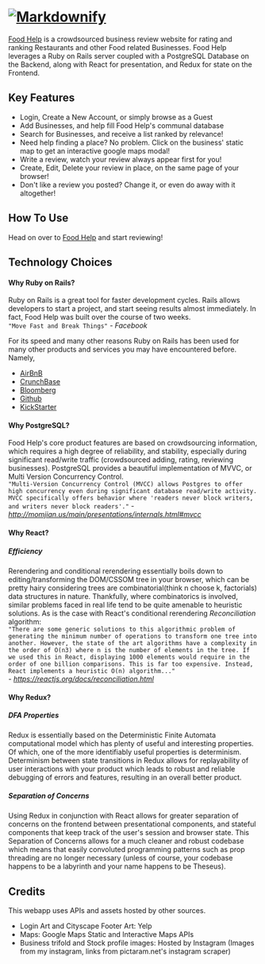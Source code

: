 # [![Markdownify](https://github.com/brtsai/food-help/blob/master/documentation/assets/logo/logo.png)](https://food-help.herokuapp.com/#/)

[Food Help](https://food-help.herokuapp.com/#/) is a crowdsourced business review website for rating and ranking Restaurants and other Food related Businesses. Food Help leverages a Ruby on Rails server coupled with a PostgreSQL Database on the Backend, along with React for presentation, and Redux for state on the Frontend.

## Key Features

*   Login, Create a New Account, or simply browse as a Guest
*   Add Businesses, and help fill Food Help's communal database
*   Search for Businesses, and receive a list ranked by relevance!
*   Need help finding a place? No problem. Click on the business' static map to get an interactive google maps modal!
*   Write a review, watch your review always appear first for you!
*   Create, Edit, Delete your review in place, on the same page of your browser!
*   Don't like a review you posted? Change it, or even do away with it altogether!

## How To Use

Head on over to [Food Help](https://food-help.herokuapp.com/#/) and start reviewing!

## Technology Choices

#### Why Ruby on Rails?

Ruby on Rails is a great tool for faster development cycles. Rails allows developers to start a project, and start seeing results almost immediately. In fact, Food Help was built over the course of two weeks.  
`"Move Fast and Break Things"` <cite>- Facebook</cite>

For its speed and many other reasons Ruby on Rails has been used for many other products and services you may have encountered before. Namely,  

*   [AirBnB](https://www.airbnb.com/)
*   [CrunchBase](https://www.crunchbase.com/)
*   [Bloomberg](https://www.bloomberg.com/)
*   [Github](https://github.com/)
*   [KickStarter](https://www.kickstarter.com/)

#### Why PostgreSQL?

Food Help's core product features are based on crowdsourcing information, which requires a high degree of reliability, and stability, especially during significant read/write traffic (crowdsourced adding, rating, reviewing businesses). PostgreSQL provides a beautiful implementation of MVVC, or Multi Version Concurrency Control.  
`"Multi-Version Concurrency Control (MVCC) allows Postgres to offer high concurrency even during significant database read/write activity. MVCC specifically offers behavior where 'readers never block writers, and writers never block readers'."` <cite>- http://momjian.us/main/presentations/internals.html#mvcc</cite>

#### Why React?

##### **_Efficiency_**

Rerendering and conditional rerendering essentially boils down to editing/transforming the DOM/CSSOM tree in your browser, which can be pretty hairy considering trees are combinatorial(think n choose k, factorials) data structures in nature. Thankfully, where combinatorics is involved, similar problems faced in real life tend to be quite amenable to heuristic solutions. As is the case with React's conditional rerendering _Reconciliation_ algorithm:  
`"There are some generic solutions to this algorithmic problem of generating the minimum number of operations to transform one tree into another. However, the state of the art algorithms have a complexity in the order of O(n3) where n is the number of elements in the tree. If we used this in React, displaying 1000 elements would require in the order of one billion comparisons. This is far too expensive. Instead, React implements a heuristic O(n) algorithm..."`  
<cite>- https://reactjs.org/docs/reconciliation.html</cite>

#### Why Redux?

##### **_DFA Properties_**

Redux is essentially based on the Deterministic Finite Automata computational model which has plenty of useful and interesting properties. Of which, one of the more identifiably useful properties is determinism.  
Determinism between state transitions in Redux allows for replayability of user interactions with your product which leads to robust and reliable debugging of errors and features, resulting in an overall better product.

##### **_Separation of Concerns_**

Using Redux in conjunction with React allows for greater separation of concerns on the frontend between presentational components, and stateful components that keep track of the user's session and browser state. This Separation of Concerns allows for a much cleaner and robust codebase which means that easily convoluted programming patterns such as prop threading are no longer necessary (unless of course, your codebase happens to be a labyrinth and your name happens to be Theseus).

## Credits

This webapp uses APIs and assets hosted by other sources.

*   Login Art and Cityscape Footer Art: Yelp
*   Maps: Google Maps Static and Interactive Maps APIs
*   Business trifold and Stock profile images: Hosted by Instagram (Images from my instagram, links from pictaram.net's instagram scraper)
